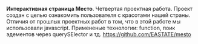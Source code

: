 **Интерактивная страница Место**. Четвертая проектная работа.
Проект создан с целью ознакомить пользователя с красотами нашей страны. Отличия от прошлых проектных работ в том, что в этой работе мы использовали javascript. Примененые технологии: function, поик эдементов через querySElector и тд.
https://github.com/EASTATE/mesto